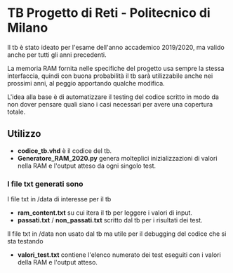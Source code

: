 # TB Progetto di Reti - Politecnico di Milano

Il tb è stato ideato per l'esame dell'anno accademico 2019/2020, ma valido anche per tutti gli anni precedenti.

La memoria RAM fornita nelle specifiche del progetto usa sempre la stessa interfaccia, quindi con buona probabilità il tb sarà utilizzabile anche nei prossimi anni, al peggio apportando qualche modifica.

L'idea alla base è di automatizzare il testing del codice scritto in modo da non dover pensare quali siano i casi necessari per avere una copertura totale.

## Utilizzo

* <b>codice_tb.vhd</b> è il codice del tb.
* <b>Generatore_RAM_2020.py</b> genera molteplici inizializzazioni di valori nella RAM e l'output atteso da ogni singolo test.

### I file txt generati sono

I file txt in /data di interesse per il tb
* <b>ram_content.txt</b> su cui itera il tb per leggere i valori di input.
* <b>passati.txt</b> / <b>non_passati.txt</b> scritto dal tb per i risultati dei test.

Il file txt in /data non usato dal tb ma utile per il debugging del codice che si sta testando 
* <b>valori_test.txt</b> contiene l'elenco numerato dei test eseguiti con i valori della RAM e l'output atteso.
